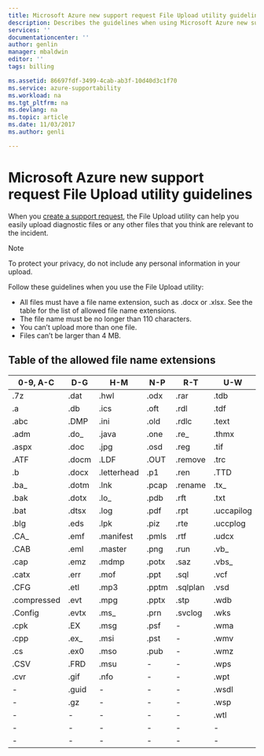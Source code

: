 ```yaml
---
title: Microsoft Azure new support request File Upload utility guidelines | Microsoft Docs
description: Describes the guidelines when using Microsoft Azure new support request File Upload utility
services: ''
documentationcenter: ''
author: genlin
manager: mbaldwin
editor: ''
tags: billing

ms.assetid: 86697fdf-3499-4cab-ab3f-10d40d3c1f70
ms.service: azure-supportability
ms.workload: na
ms.tgt_pltfrm: na
ms.devlang: na
ms.topic: article
ms.date: 11/03/2017
ms.author: genli

---
```

# Microsoft Azure new support request File Upload utility guidelines
When you [create a support request](https://portal.azure.com/#create/Microsoft.Support), the File Upload utility can help you easily upload diagnostic files or any other files that you think are relevant to the incident.  

> [!NOTE]
> To protect your privacy, do not include any personal information in your upload.
>
>

Follow these guidelines when you use the File Upload utility:

* All files must have a file name extension, such as .docx or .xlsx. See the table for the list of allowed file name extensions.
* The file name must be no longer than 110 characters.
* You can’t upload more than one file.
* Files can’t be larger than 4 MB.

## Table of the allowed file name extensions

|  0-9, A-C   |  D-G  |     H-M     |  N-P  |   R-T    |    U-W     |   X-Z   |
|-------------|-------|-------------|-------|----------|------------|---------|
|     .7z     | .dat  |    .hwl     | .odx  |   .rar   |    .tdb    |  .xlam  |
|     .a      |  .db  |    .ics     | .oft  |   .rdl   |    .tdf    |  .xlr   |
|    .abc     | .DMP  |    .ini     | .old  |  .rdlc   |   .text    |  .xls   |
|    .adm     | .do_  |    .java    | .one  |   .re_   |   .thmx    |  .xlsb  |
|    .aspx    | .doc  |    .jpg     | .osd  |   .reg   |    .tif    |  .xlsm  |
|    .ATF     | .docm |    .LDF     | .OUT  | .remove  |    .trc    |  .xlsx  |
|     .b      | .docx | .letterhead |  .p1  |   .ren   |    .TTD    |  .xlt   |
|    .ba_     | .dotm |    .lnk     | .pcap | .rename  |    .tx_    |  .xltx  |
|    .bak     | .dotx |    .lo_     | .pdb  |   .rft   |    .txt    |  .xml   |
|    .bat     | .dtsx |    .log     | .pdf  |   .rpt   | .uccapilog |  .xmla  |
|    .blg     | .eds  |    .lpk     | .piz  |   .rte   |  .uccplog  |  .xps   |
|    .CA_     | .emf  |  .manifest  | .pmls |   .rtf   |   .udcx    |  .xsd   |
|    .CAB     | .eml  |   .master   | .png  |   .run   |    .vb_    |  .xsn   |
|    .cap     | .emz  |    .mdmp    | .potx |   .saz   |   .vbs_    |  .xxx   |
|    .catx    | .err  |    .mof     | .ppt  |   .sql   |    .vcf    |   .z_   |
|    .CFG     | .etl  |    .mp3     | .pptm | .sqlplan |    .vsd    |  .z01   |
| .compressed | .evt  |    .mpg     | .pptx |   .stp   |    .wdb    |  .z02   |
|   .Config   | .evtx |    .ms_     | .prn  | .svclog  |    .wks    |   .zi   |
|    .cpk     |  .EX  |    .msg     | .psf  |    -     |    .wma    |  .zi_   |
|    .cpp     | .ex_  |    .msi     | .pst  |    -     |    .wmv    |  .zip   |
|     .cs     | .ex0  |    .mso     | .pub  |    -     |    .wmz    |  .zip_  |
|    .CSV     | .FRD  |    .msu     |   -   |    -     |    .wps    |  .zipp  |
|    .cvr     | .gif  |    .nfo     |   -   |    -     |    .wpt    | .zipped |
|      -      | .guid |      -      |   -   |    -     |   .wsdl    | .zippy  |
|      -      |  .gz  |      -      |   -   |    -     |    .wsp    |  .zipx  |
|      -      |   -   |      -      |   -   |    -     |    .wtl    |  .zit   |
|      -      |   -   |      -      |   -   |    -     |     -      |  .zix   |
|      -      |   -   |      -      |   -   |    -     |     -      |  .zzz   |


